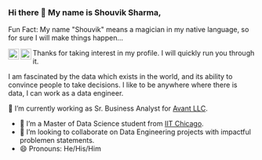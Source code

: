 ### Hi there 👋 My name is Shouvik Sharma,
Fun Fact: My name "Shouvik" means a magician in my native language, so for sure I will make things happen...


<a target="_blank" href="https://www.linkedin.com/in/shouvik-sharma19/">
<img align="left" alt="LinkdeIN" width="22px" src="https://cdn.jsdelivr.net/npm/simple-icons@v3/icons/linkedin.svg" />
</a>  


<a target="_blank" href="mailto:shouvik19@gmail.com">
  <img align="left" alt="Gmail" width="22px" src="https://cdn.jsdelivr.net/npm/simple-icons@v3/icons/gmail.svg" />
</a>
</p>

Thanks for taking interest in my profile.
I will quickly run you through it.

I am fascinated by the data which exists in the world, and its ability to convince people to take decisions.
I like to be anywhere where there is data, I can work as a data engineer. 

🔭 I’m currently working as Sr. Business Analyst for [Avant LLC](https://www.avant.com/).
- 🌱 I’m a Master of Data Science student from [IIT Chicago](https://www.iit.edu/).
- 👯 I’m looking to collaborate on Data Engineering projects with impactful problemen statements.
- 😄 Pronouns: He/His/Him


